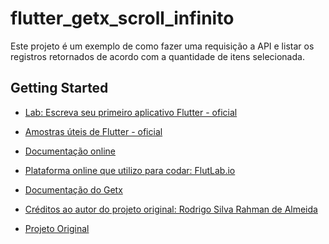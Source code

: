 # flutter_getx_scroll_infinito

Este projeto é um exemplo de como fazer uma requisição a API e listar os registros retornados de acordo com a quantidade de itens selecionada.

## Getting Started

- [Lab: Escreva seu primeiro aplicativo Flutter - oficial](https://flutter.dev/docs/get-started/codelab)
- [Amostras úteis de Flutter - oficial](https://flutter.dev/docs/cookbook)
- [Documentação online](https://flutter.dev/docs)

- [Plataforma online que utilizo para codar: FlutLab.io](https://flutlab.io)
- [Documentação do Getx](https://pub.dev/packages/get)
- [Créditos ao autor do projeto original: Rodrigo Silva Rahman de Almeida](https://github.com/rodrigorahman)
- [Projeto Original](https://github.com/rodrigorahman/infinite_scroll_getx)
<!-- 
<img src='img1.PNG'>
<img src='img2.PNG'>
<img src='img3.PNG'> -->
